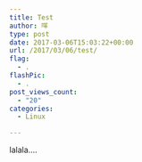 ```yaml
---
title: Test
author: 咩
type: post
date: 2017-03-06T15:03:22+00:00
url: /2017/03/06/test/
flag:
  - .
flashPic:
  - .
post_views_count:
  - "20"
categories:
  - Linux

---
```

lalala&#8230;.